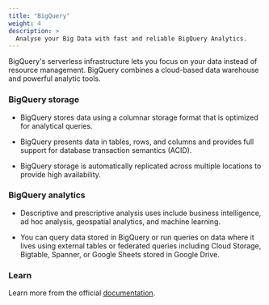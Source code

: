 ```yaml
---
title: "BigQuery"
weight: 4
description: >
  Analyse your Big Data with fast and reliable BigQuery Analytics.
---
```


BigQuery's serverless infrastructure lets you focus on your data instead of resource management. BigQuery combines a cloud-based data warehouse and powerful analytic tools.

### BigQuery storage

- BigQuery stores data using a columnar storage format that is optimized for analytical queries.

- BigQuery presents data in tables, rows, and columns and provides full support for database transaction semantics (ACID).

- BigQuery storage is automatically replicated across multiple locations to provide high availability.

### BigQuery analytics

- Descriptive and prescriptive analysis uses include business intelligence, ad hoc analysis, geospatial analytics, and machine learning.

- You can query data stored in BigQuery or run queries on data where it lives using external tables or federated queries including Cloud Storage, Bigtable, Spanner, or Google Sheets stored in Google Drive.

### Learn

Learn more from the official [documentation](https://cloud.google.com/bigquery/docs/storage_overview).
